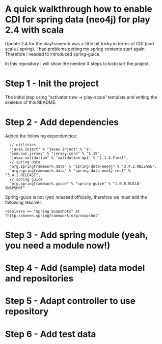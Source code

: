 # A quick walkthrough how to enable CDI for spring data (neo4j) for play 2.4 with scala

Update 2.4 for the playframeork was a little bit tricky in terms of CDI (and scala / spring). I had problems getting my spring contexts start again. Therefore i needed to introduced spring-guice.

In this repository i will show the needed X steps to kickstart the project.

# Step 1 - Init the project

The initial step using "activator new -> play-scala" template and writing the skeleton of this README.


# Step 2 - Add dependencies

Added the following dependencies:

```
  // utilities
  "javax.inject" % "javax.inject" % "1",
  "com.sun.jersey" % "jersey-core" % "1.19",
  "javax.validation" % "validation-api" % "1.1.0.Final",
  // spring data
  "org.springframework.data" % "spring-data-neo4j" % "3.4.2.RELEASE",
  "org.springframework.data" % "spring-data-neo4j-rest" % "3.4.2.RELEASE",
  // spring guice
  "org.springframework.guice" % "spring-guice" % "1.0.0.BUILD-SNAPSHOT"
```

Spring-guice is not (yet) released officially, therefore we must add the following resolver:

```
resolvers += "Spring Snapshots" at "http://maven.springframework.org/snapshot"
```


# Step 3 - Add spring module (yeah, you need a module now!)

# Step 4 - Add (sample) data model and repositories

# Step 5 - Adapt controller to use repository

# Step 6 - Add test data